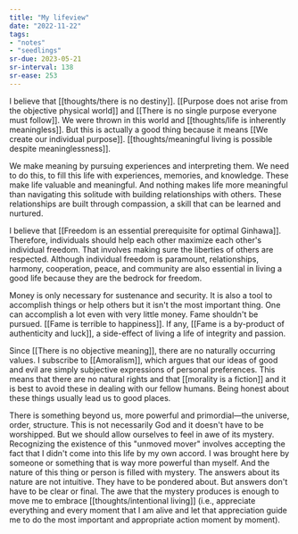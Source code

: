 ```yaml
---
title: "My lifeview"
date: "2022-11-22"
tags:
- "notes"
- "seedlings"
sr-due: 2023-05-21
sr-interval: 138
sr-ease: 253
---
```


I  believe that [[thoughts/there is no destiny]]. [[Purpose does not arise from the objective physical world]] and [[There is no single purpose everyone must follow]]. We were thrown in this world and [[thoughts/life is inherently meaningless]]. But this is actually a good thing because it means [[We create our individual purpose]]. [[thoughts/meaningful living is possible despite meaninglessness]].

We make meaning by pursuing experiences and interpreting them. We need to do this, to fill this life with experiences, memories, and knowledge. These make life valuable and meaningful. And nothing makes life more meaningful than navigating this solitude with building relationships with others. These relationships are built through compassion, a skill that can be learned and nurtured.

I believe that [[Freedom is an essential prerequisite for optimal Ginhawa]]. Therefore, individuals should help each other maximize each other's individual freedom. That involves making sure the liberties of others are respected. Although individual freedom is paramount, relationships, harmony, cooperation, peace, and community are also essential in living a good life because they are the bedrock for freedom.

Money is only necessary for sustenance and security. It is also a tool to accomplish things or help others but it isn't the most important thing. One can accomplish a lot even with very little money. Fame shouldn't be pursued. [[Fame is terrible to happiness]]. If any, [[Fame is a by-product of authenticity and luck]], a side-effect of living a life of integrity and passion.

Since [[There is no objective meaning]], there are no naturally occurring values. I subscribe to [[Amoralism]], which argues that our ideas of good and evil are simply subjective expressions of personal preferences. This means that there are no natural rights and that [[morality is a fiction]] and it is best to avoid these in dealing with our fellow humans. Being honest about these things usually lead us to good places.

There is something beyond us, more powerful and primordial—the universe, order, structure. This is not necessarily God and it doesn't have to be worshipped. But we should allow ourselves to feel in awe of its mystery. Recognizing the existence of this "unmoved mover" involves accepting the fact that I didn't come into this life by my own accord. I was brought here by someone or something that is way more powerful than myself. And the nature of this thing or person is filled with mystery. The answers about its nature are not intuitive. They have to be pondered about. But answers don't have to be clear or final. The awe that the mystery produces is enough to move me to embrace [[thoughts/intentional living]] (i.e., appreciate everything and every moment that I am alive and let that appreciation guide me to do the most important and appropriate action moment by moment).